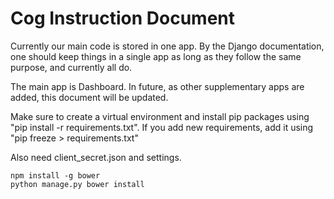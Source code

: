 # Cog Instruction Document

Currently our main code is stored in one app. By the Django documentation, one should keep things in a single app as long as they follow the same purpose, and currently all do.

The main app is Dashboard. In future, as other supplementary apps are added, this document will be updated.

Make sure to create a virtual environment and install pip packages using "pip install -r requirements.txt". If you add new requirements, add it using "pip freeze > requirements.txt"

Also need client_secret.json and settings.

```
npm install -g bower
python manage.py bower install
```
